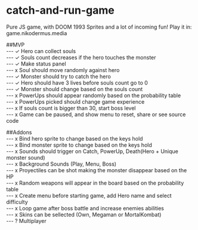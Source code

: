 # catch-and-run-game
Pure JS game, with DOOM 1993 Sprites and a lot of incoming fun! Play it in: game.nikodermus.media

##MVP   
--- ✓ Hero can collect souls   
--- ✓ Souls count decreases if the hero touches the monster   
--- ✓ Make status panel   
--- x Soul should move randomly against hero   
--- ✓ Monster should try to catch the hero   
--- ✓ Hero should have 3 lives before souls count go to 0   
--- ✓ Monster should change based on the souls count   
--- x PowerUps should appear randomly based on the probability table   
--- x PowerUps picked should change game experience   
--- x If souls count is bigger than 30, start boss level   
--- x Game can be paused, and show menu to reset, share or see source code



##Addons   
--- x Bind hero sprite to change based on the keys hold   
--- x Bind monster sprite to change based on the keys hold   
--- x Sounds should trigger on Catch, PowerUp, Death(Hero + Unique monster sound)   
--- x Background Sounds (Play, Menu, Boss)   
--- x Proyectiles can be shot making the monster disappear based on the HP   
--- x Random weapons will appear in the board based on the probability table   
--- x Create menu before starting game, add Hero name and select difficulty   
--- x Loop game after boss battle and increase enemies abilities    
--- x Skins can be sellected (Own, Megaman or MortalKombat)   
--- ? Multiplayer 
